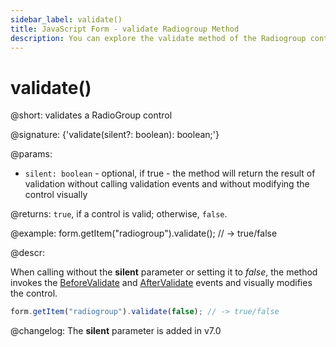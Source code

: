 ```yaml
---
sidebar_label: validate()
title: JavaScript Form - validate Radiogroup Method 
description: You can explore the validate method of the Radiogroup control of Form in the documentation of the DHTMLX JavaScript UI library. Browse developer guides and API reference, try out code examples and live demos, and download a free 30-day evaluation version of DHTMLX Suite.
---
```


# validate()

@short: validates a RadioGroup control

@signature: {'validate(silent?: boolean): boolean;'}

@params:
- `silent: boolean` - optional, if true - the method will return the result of validation without calling validation events and without modifying the control visually

@returns:
`true`, if a control is valid; otherwise, `false`.

@example:
form.getItem("radiogroup").validate();
// -> true/false

@descr:

When calling without the  **silent** parameter or setting it to *false*, the method invokes the [BeforeValidate](form/api/radiogroup/radiogroup_beforevalidate_event.md) and [AfterValidate](form/api/radiogroup/radiogroup_aftervalidate_event.md) events and visually modifies the control.

```javascript
form.getItem("radiogroup").validate(false); // -> true/false
```

@changelog:
The **silent** parameter is added in v7.0